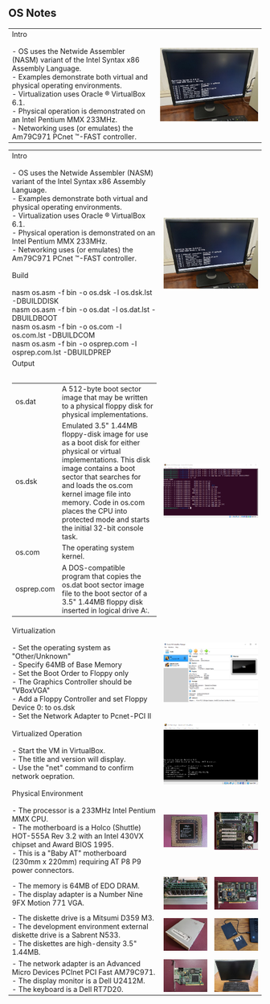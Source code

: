 ## OS Notes

<table><tr><td>
Intro<br><br>
- OS uses the Netwide Assembler (NASM) variant of the Intel Syntax x86 Assembly Language.<br>
- Examples demonstrate both virtual and physical operating environments.<br>
- Virtualization uses Oracle &reg; VirtualBox 6.1.<br>
- Physical operation is demonstrated on an Intel Pentium MMX 233MHz.<br>
- Networking uses (or emulates) the Am79C971 PCnet &trade;-FAST controller.<br>
</td><td>
<img src="images/13_Physical_Operation.jpg">
</td></tr></table>

<table>
<colgroup><col style="width:60%;"><col style="width:20%;"><col style="width:20%;"></colgroup>
<tr><td>
Intro<br><br>
- OS uses the Netwide Assembler (NASM) variant of the Intel Syntax x86 Assembly Language.<br>
- Examples demonstrate both virtual and physical operating environments.<br>
- Virtualization uses Oracle &reg; VirtualBox 6.1.<br>
- Physical operation is demonstrated on an Intel Pentium MMX 233MHz.<br>
- Networking uses (or emulates) the Am79C971 PCnet &trade;-FAST controller.<br>
<br>
Build<br><br>
nasm os.asm -f bin -o os.dsk -l os.dsk.lst -DBUILDDISK<br>
nasm os.asm -f bin -o os.dat -l os.dat.lst -DBUILDBOOT<br>
nasm os.asm -f bin -o os.com -l os.com.lst -DBUILDCOM<br>
nasm os.asm -f bin -o osprep.com -l osprep.com.lst -DBUILDPREP
</td><td colspan=2>
<img src="images/13_Physical_Operation.jpg">
</td></tr>

<tr><td>
Output<br><br>
<table>
<tr><td>os.dat</td><td>A 512-byte boot sector image that may be written to a physical floppy disk for physical implementations.</td></tr>
<tr><td>os.dsk</td><td>Emulated 3.5" 1.44MB floppy-disk image for use as a boot disk for either physical or virtual implementations. This disk image contains a boot sector that searches for and loads the os.com kernel image file into memory. Code in os.com places the CPU into protected mode and starts the initial 32-bit console task.</td><tr>
<tr><td>os.com</td><td>The operating system kernel.</td></tr>
<tr><td>osprep.com</td><td>A DOS-compatible program that copies the os.dat boot sector image file to the boot sector of a 3.5" 1.44MB floppy disk inserted in logical drive A:.</td></tr>
</table>
</td><td colspan=2>
<img src="images/14_Ubuntu_22.04_Build.png">
</td></tr>

<tr><td>
Virtualization<br><br>
- Set the operating system as "Other/Unknown"<br>
- Specify 64MB of Base Memory<br>
- Set the Boot Order to Floppy only<br>
- The Graphics Controller should be "VBoxVGA"<br> 
- Add a Floppy Controller and set Floppy Device 0: to os.dsk<br>
- Set the Network Adapter to Pcnet-PCI II
</td><td colspan=2>
<img src="images/15_VirtualBox_Settings.png">
</td></tr>

<tr><td>
Virtualized Operation<br><br>
- Start the VM in VirtualBox.<br>
- The title and version will display.<br>
- Use the "net" command to confirm network oepration.
</td><td colspan=2>
<img src="images/16_VirtualBox_Operation.png">
</td></tr>

<tr><td>
Physical Environment<br><br>
- The processor is a 233MHz Intel Pentium MMX CPU.<br>
- The motherboard is a Holco (Shuttle) HOT-555A Rev 3.2 with an Intel 430VX chipset and Award BIOS 1995.<br>
- This is a "Baby AT" motherboard (230mm x 220mm) requiring AT P8 P9 power connectors.
</td><td>
<img src="images/01_Pentium_MMX_233_Small.jpg">
</td><td>
<img src="images/02_Intel_555A_Small.jpg">
</td></tr>

<tr><td>
- The memory is 64MB of EDO DRAM.<br>
- The display adapter is a Number Nine 9FX Motion 771 VGA.
</td><td>
<img src="images/03_64MB_EDO_DRAM_Small.jpg">
</td><td>
<img src="images/04_NumberNine_9FX_Motion771_Small.jpg">
</td></tr>

<tr><td>
- The diskette drive is a Mitsumi D359 M3.<br>
- The development environment external diskette drive is a Sabrent N533.<br>
- The diskettes are high-density 3.5" 1.44MB.
</td><td>
<img src="images/05_Mitsumi_D359M3_Front_Small.jpg">
</td><td>
<img src="images/08_Sabrent_N533_Small.jpg">
</td></tr>

<tr><td>
- The network adapter is an Advanced Micro Devices PCInet PCI Fast AM79C971.<br>
- The display monitor is a Dell U2412M.<br>
- The keyboard is a Dell RT7D20.
</td><td>
<img src="images/06_AM_PCInet_PCI_FAST_AM79C971_Small.jpg">
</td><td>
<img src="images/07_Dell_U2412M_Small.jpg">
</td></tr>
</table>
